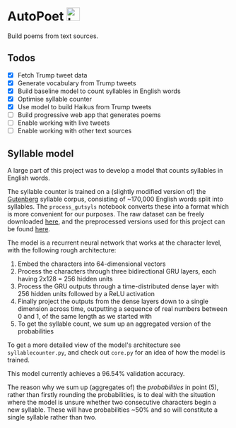 # AutoPoet <img src="https://filedn.com/lRBwPhPxgV74tO0rDoe8SpH/autopoet_data/logo.png" width="30" height="30" alt="Logo of quill pen"/>

Build poems from text sources. 

## Todos

- [x] Fetch Trump tweet data
- [x] Generate vocabulary from Trump tweets
- [x] Build baseline model to count syllables in English words
- [x] Optimise syllable counter
- [x] Use model to build Haikus from Trump tweets
- [ ] Build progressive web app that generates poems
- [ ] Enable working with live tweets
- [ ] Enable working with other text sources

## Syllable model

A large part of this project was to develop a model that counts syllables in English words. 

The syllable counter is trained on a (slightly modified version of) the [Gutenberg](https://en.wikipedia.org/wiki/Project_Gutenberg) syllable corpus, consisting of ~170,000 English words split into syllables. The `process_gutsyls` notebook converts these into a format which is more convenient for our purposes. The raw dataset can be freely downloaded [here](http://onlinebooks.library.upenn.edu/webbin/gutbook/lookup?num=3204), and the preprocessed versions used for this project can be found [here](https://filedn.com/lRBwPhPxgV74tO0rDoe8SpH/autopoet_data/).

The model is a recurrent neural network that works at the character level, with the following rough architecture:

1. Embed the characters into 64-dimensional vectors
2. Process the characters through three bidirectional GRU layers, each having 2x128 = 256 hidden units
3. Process the GRU outputs through a time-distributed dense layer with 256 hidden units followed by a ReLU activation 
4. Finally project the outputs from the dense layers down to a single dimension across time, outputting a sequence of real numbers between 0 and 1, of the same length as we started with
5. To get the syllable count, we sum up an aggregated version of the probabilities

To get a more detailed view of the model's architecture see `syllablecounter.py`, and check out `core.py` for an idea of how the model is trained.

This model currently achieves a 96.54% validation accuracy.

The reason why we sum up (aggregates of) the *probabilities* in point (5), rather than firstly rounding the probabilities, is to deal with the situation where the model is unsure whether two consecutive characters begin a new syllable. These will have probabilities ~50% and so will constitute a single syllable rather than two. 
